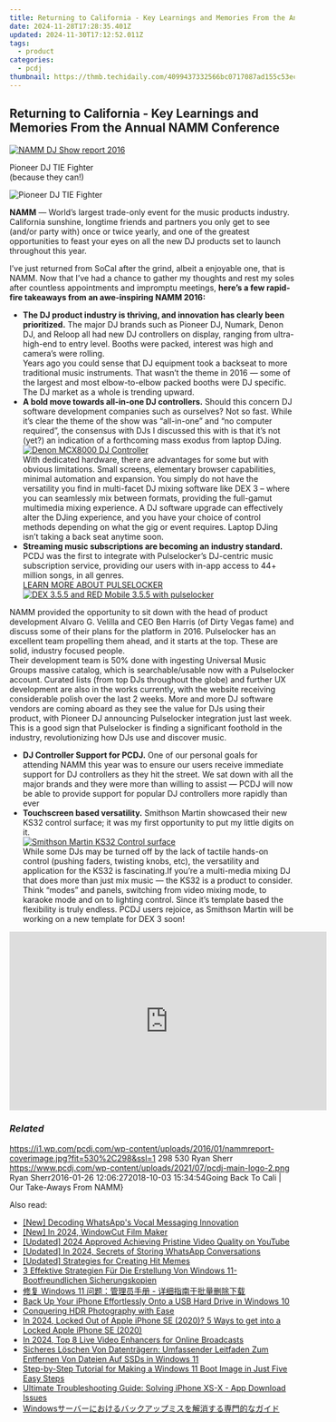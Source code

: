 ```yaml
---
title: Returning to California - Key Learnings and Memories From the Annual NAMM Conference
date: 2024-11-28T17:28:35.401Z
updated: 2024-11-30T17:12:52.011Z
tags:
  - product
categories:
  - pcdj
thumbnail: https://thmb.techidaily.com/4099437332566bc0717087ad155c53eccdb95fb25198b821350f08a36ef32c9d.jpg
---
```


## Returning to California - Key Learnings and Memories From the Annual NAMM Conference

[![NAMM DJ Show report 2016](https://i1.wp.com/pcdj.com/wp-content/uploads/2016/01/nammreport-coverimage.jpg?resize=530%2C298&ssl=1)](https://i1.wp.com/pcdj.com/wp-content/uploads/2016/01/nammreport-coverimage.jpg?fit=530%2C298&ssl=1 "NAMM Show report 2016")

Pioneer DJ TIE Fighter  
(because they can!)

![Pioneer DJ TIE Fighter](https://i1.wp.com/pcdj.com/wp-content/uploads/2016/01/9aa3c2cd-597e-48f2-97c4-b765ff98b1c6.jpg?fit=300%2C300&ssl=1 "Tie Fighter Pioneer DJ controller")

**NAMM** — World’s largest trade-only event for the music products industry. California sunshine, longtime friends and partners you only get to see (and/or party with) once or twice yearly, and one of the greatest opportunities to feast your eyes on all the new DJ products set to launch throughout this year.

I’ve just returned from SoCal after the grind, albeit a enjoyable one, that is NAMM. Now that I’ve had a chance to gather my thoughts and rest my soles after countless appointments and impromptu meetings, **here’s a few rapid-fire takeaways from an awe-inspiring NAMM 2016:**

   * **The DJ product industry is thriving, and innovation has clearly been prioritized.** The major DJ brands such as Pioneer DJ, Numark, Denon DJ, and Reloop all had new DJ controllers on display, ranging from ultra-high-end to entry level. Booths were packed, interest was high and camera’s were rolling.  
   Years ago you could sense that DJ equipment took a backseat to more traditional music instruments. That wasn’t the theme in 2016 — some of the largest and most elbow-to-elbow packed booths were DJ specific. The DJ market as a whole is trending upward.
   * **A bold move towards all-in-one DJ controllers.** Should this concern DJ software development companies such as ourselves? Not so fast. While it’s clear the theme of the show was “all-in-one” and “no computer required”, the consensus with DJs I discussed this with is that it’s not (yet?) an indication of a forthcoming mass exodus from laptop DJing.  
   [![Denon MCX8000 DJ Controller](https://i0.wp.com/pcdj.com/wp-content/uploads/2016/01/unnamed.jpg?fit=300%2C225&ssl=1 "Denon MCX8000")](https://i0.wp.com/pcdj.com/wp-content/uploads/2016/01/unnamed.jpg?fit=1030%2C773&ssl=1)  
   With dedicated hardware, there are advantages for some but with obvious limitations. Small screens, elementary browser capabilities, minimal automation and expansion. You simply do not have the versatility you find in multi-facet DJ mixing software like DEX 3 – where you can seamlessly mix between formats, providing the full-gamut multimedia mixing experience. A DJ software upgrade can effectively alter the DJing experience, and you have your choice of control methods depending on what the gig or event requires. Laptop DJing isn’t taking a back seat anytime soon.
   * **Streaming music subscriptions are becoming an industry standard.** PCDJ was the first to integrate with Pulselocker’s DJ-centric music subscription service, providing our users with in-app access to 44+ million songs, in all genres.  
   [LEARN MORE ABOUT PULSELOCKER ![DEX 3.5.5 and RED Mobile 3.5.5 with pulselocker](https://i0.wp.com/pcdj.com/wp-content/uploads/2015/12/pcdjpulslocker-pressrelease-sml.jpg?fit=300%2C169&ssl=1 "dex 3.5.5 with pulselocker and key detection")](https://tools.techidaily.com/pcdj/products/)  
       
   NAMM provided the opportunity to sit down with the head of product development Alvaro G. Velilla and CEO Ben Harris (of Dirty Vegas fame) and discuss some of their plans for the platform in 2016\. Pulselocker has an excellent team propelling them ahead, and it starts at the top. These are solid, industry focused people.  
   Their development team is 50% done with ingesting Universal Music Groups massive catalog, which is searchable/usable now with a Pulselocker account. Curated lists (from top DJs throughout the globe) and further UX development are also in the works currently, with the website receiving considerable polish over the last 2 weeks. More and more DJ software vendors are coming aboard as they see the value for DJs using their product, with Pioneer DJ announcing Pulselocker integration just last week. This is a good sign that Pulselocker is finding a significant foothold in the industry, revolutionizing how DJs use and discover music.
   * **DJ Controller Support for PCDJ.** One of our personal goals for attending NAMM this year was to ensure our users receive immediate support for DJ controllers as they hit the street. We sat down with all the major brands and they were more than willing to assist — PCDJ will now be able to provide support for popular DJ controllers more rapidly than ever
   * **Touchscreen based versatility.** Smithson Martin showcased their new KS32 control surface; it was my first opportunity to put my little digits on it.  
   [![Smithson Martin KS32 Control surface](https://i2.wp.com/pcdj.com/wp-content/uploads/2016/01/88fb4da1-de6b-456c-a519-daf19024bc49.jpg?fit=300%2C300&ssl=1 "Smithson Martin KS32")](https://i2.wp.com/pcdj.com/wp-content/uploads/2016/01/88fb4da1-de6b-456c-a519-daf19024bc49.jpg?fit=1030%2C1030&ssl=1)  
   While some DJs may be turned off by the lack of tactile hands-on control (pushing faders, twisting knobs, etc), the versatility and application for the KS32 is fascinating.If you’re a multi-media mixing DJ that does more than just mix music — the KS32 is a product to consider. Think “modes” and panels, switching from video mixing mode, to karaoke mode and on to lighting control. Since it’s template based the flexibility is truly endless. PCDJ users rejoice, as Smithson Martin will be working on a new template for DEX 3 soon!

<!-- affiliate ads begin -->
<iframe width="560" height="315" src="https://www.youtube.com/embed/LBCobAYzzcc?si=J3eSTQ3AdyxWAjGo" title="YouTube video player" frameborder="0" allow="accelerometer; autoplay; clipboard-write; encrypted-media; gyroscope; picture-in-picture; web-share" referrerpolicy="strict-origin-when-cross-origin" allowfullscreen></iframe>
<!-- affiliate ads end -->

### _Related_

https://i1.wp.com/pcdj.com/wp-content/uploads/2016/01/nammreport-coverimage.jpg?fit=530%2C298&ssl=1 298 530 Ryan Sherr https://www.pcdj.com/wp-content/uploads/2021/07/pcdj-main-logo-2.png Ryan Sherr2016-01-26 12:06:272018-10-03 15:34:54Going Back To Cali | Our Take-Aways From NAMM}

<ins class="adsbygoogle"
     style="display:block"
     data-ad-format="autorelaxed"
     data-ad-client="ca-pub-7571918770474297"
     data-ad-slot="1223367746"></ins>

<ins class="adsbygoogle"
     style="display:block"
     data-ad-client="ca-pub-7571918770474297"
     data-ad-slot="8358498916"
     data-ad-format="auto"
     data-full-width-responsive="true"></ins>

<span class="atpl-alsoreadstyle">Also read:</span>
<div><ul>
<li><a href="https://article-tips.techidaily.com/new-decoding-whatsapps-vocal-messaging-innovation/"><u>[New] Decoding WhatsApp's Vocal Messaging Innovation</u></a></li>
<li><a href="https://fox-helps.techidaily.com/new-in-2024-windowcut-film-maker/"><u>[New] In 2024, WindowCut Film Maker</u></a></li>
<li><a href="https://youtube-web.techidaily.com/ed-2024-approved-achieving-pristine-video-quality-on-youtube/"><u>[Updated] 2024 Approved Achieving Pristine Video Quality on YouTube</u></a></li>
<li><a href="https://screen-recording.techidaily.com/updated-in-2024-secrets-of-storing-whatsapp-conversations/"><u>[Updated] In 2024, Secrets of Storing WhatsApp Conversations</u></a></li>
<li><a href="https://fox-blue.techidaily.com/updated-strategies-for-creating-hit-memes/"><u>[Updated] Strategies for Creating Hit Memes</u></a></li>
<li><a href="https://win-updates.techidaily.com/3-effektive-strategien-fur-die-erstellung-von-windows-11-bootfreundlichen-sicherungskopien/"><u>3 Effektive Strategien Für Die Erstellung Von Windows 11-Bootfreundlichen Sicherungskopien</u></a></li>
<li><a href="https://win-updates.techidaily.com/1728485868485-windows-11/"><u>修复 Windows 11 问题：管理员手册 - 详细指南于批量删除下载</u></a></li>
<li><a href="https://win-updates.techidaily.com/back-up-your-iphone-effortlessly-onto-a-usb-hard-drive-in-windows-10/"><u>Back Up Your iPhone Effortlessly Onto a USB Hard Drive in Windows 10</u></a></li>
<li><a href="https://article-helps.techidaily.com/conquering-hdr-photography-with-ease/"><u>Conquering HDR Photography with Ease</u></a></li>
<li><a href="https://ios-unlock.techidaily.com/in-2024-locked-out-of-apple-iphone-se-2020-5-ways-to-get-into-a-locked-apple-iphone-se-2020-by-drfone-ios/"><u>In 2024, Locked Out of Apple iPhone SE (2020)? 5 Ways to get into a Locked Apple iPhone SE (2020)</u></a></li>
<li><a href="https://some-skills.techidaily.com/in-2024-top-8-live-video-enhancers-for-online-broadcasts/"><u>In 2024, Top 8 Live Video Enhancers for Online Broadcasts</u></a></li>
<li><a href="https://win-updates.techidaily.com/sicheres-loschen-von-datentragern-umfassender-leitfaden-zum-entfernen-von-dateien-auf-ssds-in-windows-11/"><u>Sicheres Löschen Von Datenträgern: Umfassender Leitfaden Zum Entfernen Von Dateien Auf SSDs in Windows 11</u></a></li>
<li><a href="https://win-updates.techidaily.com/step-by-step-tutorial-for-making-a-windows-11-boot-image-in-just-five-easy-steps/"><u>Step-by-Step Tutorial for Making a Windows 11 Boot Image in Just Five Easy Steps</u></a></li>
<li><a href="https://win-updates.techidaily.com/ultimate-troubleshooting-guide-solving-iphone-xs-x-app-download-issues/"><u>Ultimate Troubleshooting Guide: Solving iPhone XS-X - App Download Issues</u></a></li>
<li><a href="https://win-updates.techidaily.com/1728497641223-windows/"><u>Windowsサーバーにおけるバックアップミスを解消する専門的なガイド</u></a></li>
</ul></div>

